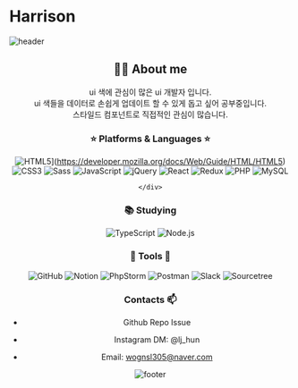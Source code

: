 

# Harrison&nbsp;

![header](https://github.com/wognsl305/wognsl305/blob/main/bg.svg)


<div align="center">
  <h2>👩‍💻 About me</h2>
  <p>ui 색에 관심이 많은 ui 개발자 입니다. <br>
  ui 색들을 데이터로 손쉽게 업데이트 할 수 있게 돕고 싶어 공부중입니다. <br>
  스타일드 컴포넌트로 직접적인 관심이 많습니다.</p>

  <h3>⭐ Platforms & Languages ⭐</h3>

  <div>
  
  ![HTML5](https://img.shields.io/badge/-HTML5-E34F26?style=flat-square&logo=html5&logoColor=white)](https://developer.mozilla.org/docs/Web/Guide/HTML/HTML5)
  ![CSS3](https://img.shields.io/badge/-CSS3-1572B6?style=flat-square&logo=css3&logoColor=white)
  ![Sass](https://img.shields.io/badge/-Sass-CC6699?style=flat-square&logo=sass&logoColor=white)
  ![JavaScript](https://img.shields.io/badge/-JavaScript-F7DF1E?style=flat-square&logo=javascript&logoColor=black)
  ![jQuery](https://img.shields.io/badge/-jQuery-0769AD?style=flat-square&logo=jquery&logoColor=white)
  ![React](https://img.shields.io/badge/-React-61DAFB?style=flat-square&logo=react&logoColor=black)
  ![Redux](https://img.shields.io/badge/-Redux-764ABC?style=flat-square&logo=redux&logoColor=white)
  ![PHP](https://img.shields.io/badge/-PHP-777BB4?style=flat-square&logo=php&logoColor=white)
  ![MySQL](https://img.shields.io/badge/-MySQL-4479A1?style=flat-square&logo=mysql&logoColor=white)

    </div>

  
  
  <h3>📚 Studying</h3>
  
![TypeScript](https://img.shields.io/badge/-TypeScript-3178C6?style=flat-square&logo=typescript&logoColor=white)
![Node.js](https://img.shields.io/badge/-Node.js-339933?style=flat-square&logo=node.js&logoColor=white)
  
  <h3>🔧 Tools 🔧</h3>

![GitHub](https://img.shields.io/badge/-GitHub-181717?style=flat-square&logo=github&logoColor=white)
![Notion](https://img.shields.io/badge/-Notion-black?style=flat-square&logo=notion&logoColor=white)
![PhpStorm](https://img.shields.io/badge/-PhpStorm-143?style=flat-square&logo=phpstorm&logoColor=white)
![Postman](https://img.shields.io/badge/-Postman-FF6C37?style=flat-square&logo=postman&logoColor=white)
![Slack](https://img.shields.io/badge/-Slack-4A154B?style=flat-square&logo=slack&logoColor=white)
![Sourcetree](https://img.shields.io/badge/-Sourcetree-0052CC?style=flat-square&logo=sourcetree&logoColor=white)

</div>

### Contacts 📫

* Github Repo Issue 
* Instagram DM: @lj_hun
* Email: wognsl305@naver.com

  <!--<div align=center>-->
  

  
![footer](https://capsule-render.vercel.app/api?type=wave&color=gradient&height=150&section=footer)
